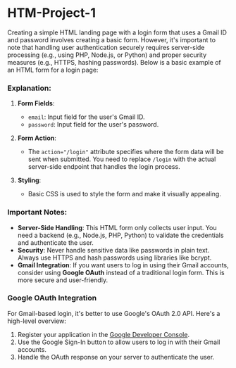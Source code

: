 # HTM-Project-1
Creating a simple HTML landing page with a login form that uses a Gmail ID and password involves creating a basic form. However, it's important to note that handling user authentication securely requires server-side processing (e.g., using PHP, Node.js, or Python) and proper security measures (e.g., HTTPS, hashing passwords). Below is a basic example of an HTML form for a login page:

### Explanation:
1. **Form Fields**:
   - `email`: Input field for the user's Gmail ID.
   - `password`: Input field for the user's password.

2. **Form Action**:
   - The `action="/login"` attribute specifies where the form data will be sent when submitted. You need to replace `/login` with the actual server-side endpoint that handles the login process.

3. **Styling**:
   - Basic CSS is used to style the form and make it visually appealing.

### Important Notes:
- **Server-Side Handling**: This HTML form only collects user input. You need a backend (e.g., Node.js, PHP, Python) to validate the credentials and authenticate the user.
- **Security**: Never handle sensitive data like passwords in plain text. Always use HTTPS and hash passwords using libraries like bcrypt.
- **Gmail Integration**: If you want users to log in using their Gmail accounts, consider using **Google OAuth** instead of a traditional login form. This is more secure and user-friendly.

### Google OAuth Integration
For Gmail-based login, it's better to use Google's OAuth 2.0 API. Here's a high-level overview:
1. Register your application in the [Google Developer Console](https://console.developers.google.com/).
2. Use the Google Sign-In button to allow users to log in with their Gmail accounts.
3. Handle the OAuth response on your server to authenticate the user.
